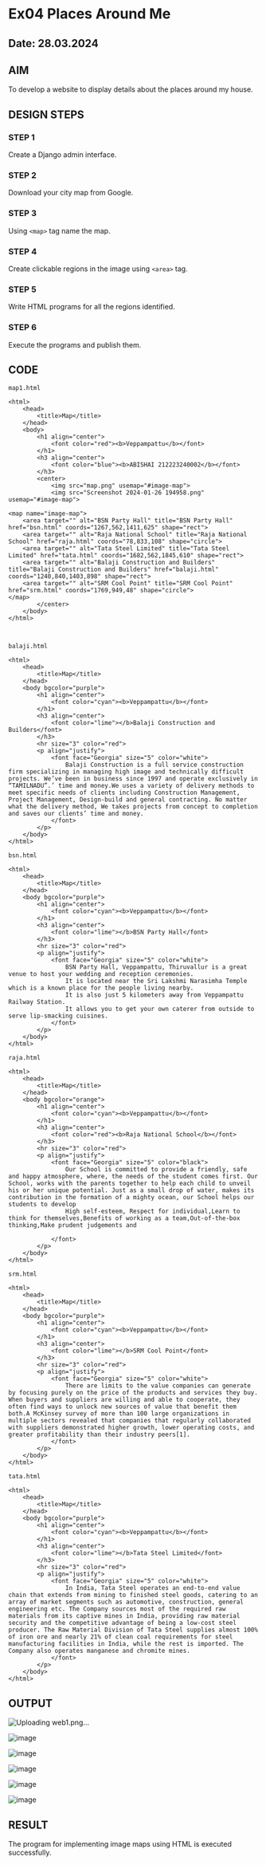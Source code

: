 # Ex04 Places Around Me
## Date: 28.03.2024

## AIM
To develop a website to display details about the places around my house.

## DESIGN STEPS

### STEP 1
Create a Django admin interface.

### STEP 2
Download your city map from Google.

### STEP 3
Using ```<map>``` tag name the map.

### STEP 4
Create clickable regions in the image using ```<area>``` tag.

### STEP 5
Write HTML programs for all the regions identified.

### STEP 6
Execute the programs and publish them.

## CODE
```
map1.html

<html>
    <head>
        <title>Map</title>
    </head>
    <body>
        <h1 align="center">
            <font color="red"><b>Veppampattu</b></font>
        </h1>
        <h3 align="center">
            <font color="blue"><b>ABISHAI 212223240002</b></font>
        </h3>
        <center>
            <img src="map.png" usemap="#image-map">
            <img src="Screenshot 2024-01-26 194958.png" usemap="#image-map">

<map name="image-map">
    <area target="" alt="BSN Party Hall" title="BSN Party Hall" href="bsn.html" coords="1267,562,1411,625" shape="rect">
    <area target="" alt="Raja National School" title="Raja National School" href="raja.html" coords="78,833,108" shape="circle">
    <area target="" alt="Tata Steel Limited" title="Tata Steel Limited" href="tata.html" coords="1682,562,1845,610" shape="rect">
    <area target="" alt="Balaji Construction and Builders" title="Balaji Construction and Builders" href="balaji.html" coords="1240,840,1403,898" shape="rect">
    <area target="" alt="SRM Cool Point" title="SRM Cool Point" href="srm.html" coords="1769,949,48" shape="circle">
</map>
        </center>  
    </body>
</html>



balaji.html

<html>
    <head>
        <title>Map</title>
    </head>
    <body bgcolor="purple">
        <h1 align="center">
            <font color="cyan"><b>Veppampattu</b></font>
        </h1>
        <h3 align="center">
            <font color="lime"></b>Balaji Construction and Builders</font>
        </h3>
        <hr size="3" color="red">
        <p align="justify">
            <font face="Georgia" size="5" color="white">
                Balaji Construction is a full service construction firm specializing in managing high image and technically difficult projects. We’ve been in business since 1997 and operate exclusively in “TAMILNADU”.’ time and money.We uses a variety of delivery methods to meet specific needs of clients including Construction Management, Project Management, Design-build and general contracting. No matter what the delivery method, We takes projects from concept to completion and saves our clients’ time and money.
            </font>
        </p>
    </body>
</html>

bsn.html

<html>
    <head>
        <title>Map</title>
    </head>
    <body bgcolor="purple">
        <h1 align="center">
            <font color="cyan"><b>Veppampattu</b></font>
        </h1>
        <h3 align="center">
            <font color="lime"></b>BSN Party Hall</font>
        </h3>
        <hr size="3" color="red">
        <p align="justify">
            <font face="Georgia" size="5" color="white">
                BSN Party Hall, Veppampattu, Thiruvallur is a great venue to host your wedding and reception ceremonies. 
                It is located near the Sri Lakshmi Narasimha Temple which is a known place for the people living nearby. 
                It is also just 5 kilometers away from Veppampattu Railway Station. 
                It allows you to get your own caterer from outside to serve lip-smacking cuisines. 
            </font>
        </p>
    </body>
</html>

raja.html

<html>
    <head>
        <title>Map</title>
    </head>
    <body bgcolor="orange">
        <h1 align="center">
            <font color="cyan"><b>Veppampattu</b></font>
        </h1>
        <h3 align="center">
            <font color="red"><b>Raja National School</b></font>
        </h3>
        <hr size="3" color="red">
        <p align="justify">
            <font face="Georgia" size="5" color="black">
                Our School is committed to provide a friendly, safe and happy atmosphere, where, the needs of the student comes first. Our School, works with the parents together to help each child to unveil his or her unique potential. Just as a small drop of water, makes its contribution in the formation of a mighty ocean, our School helps our students to develop
                High self-esteem, Respect for individual,Learn to think for themselves,Benefits of working as a team,Out-of-the-box thinking,Make prudent judgements and
 
            </font>
        </p>
    </body>
</html>

srm.html

<html>
    <head>
        <title>Map</title>
    </head>
    <body bgcolor="purple">
        <h1 align="center">
            <font color="cyan"><b>Veppampattu</b></font>
        </h1>
        <h3 align="center">
            <font color="lime"></b>SRM Cool Point</font>
        </h3>
        <hr size="3" color="red">
        <p align="justify">
            <font face="Georgia" size="5" color="white">
                There are limits to the value companies can generate by focusing purely on the price of the products and services they buy. When buyers and suppliers are willing and able to cooperate, they often find ways to unlock new sources of value that benefit them both.A McKinsey survey of more than 100 large organizations in multiple sectors revealed that companies that regularly collaborated with suppliers demonstrated higher growth, lower operating costs, and greater profitability than their industry peers[1].
            </font>
        </p>
    </body>
</html>

tata.html

<html>
    <head>
        <title>Map</title>
    </head>
    <body bgcolor="purple">
        <h1 align="center">
            <font color="cyan"><b>Veppampattu</b></font>
        </h1>
        <h3 align="center">
            <font color="lime"></b>Tata Steel Limited</font>
        </h3>
        <hr size="3" color="red">
        <p align="justify">
            <font face="Georgia" size="5" color="white">
                In India, Tata Steel operates an end-to-end value chain that extends from mining to finished steel goods, catering to an array of market segments such as automotive, construction, general engineering etc. The Company sources most of the required raw materials from its captive mines in India, providing raw material security and the competitive advantage of being a low-cost steel producer. The Raw Material Division of Tata Steel supplies almost 100% of iron ore and nearly 21% of clean coal requirements for steel manufacturing facilities in India, while the rest is imported. The Company also operates manganese and chromite mines.
            </font>
        </p>
    </body>
</html>

```
## OUTPUT
![Uploading web1.png…]()


![image](https://github.com/Abishai95141/NearMe/assets/139335314/0aba8559-d980-4f4f-9323-06e0ea4a4194)

![image](https://github.com/Abishai95141/NearMe/assets/139335314/71f21e2d-63b7-4ccc-b2b9-c4960b609fe2)

![image](https://github.com/Abishai95141/NearMe/assets/139335314/e38924ba-bc17-48e2-a958-d3ed4ea89ce9)

![image](https://github.com/Abishai95141/NearMe/assets/139335314/ec463ae5-76ee-4873-8b20-322b67c47a6f)

![image](https://github.com/Abishai95141/NearMe/assets/139335314/9faead5c-3b6b-4a1e-822c-42ba065f1bd7)



## RESULT
The program for implementing image maps using HTML is executed successfully.
